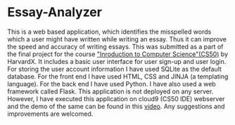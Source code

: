 # Essay-Analyzer
This is a web based application, which identifies the misspelled words which a user might have written while writing an essay. 
Thus it can improve the speed and accuracy of writing essays.
This was submitted as a part of the final project for the course ["Inroduction to Computer Science"(CS50)](https://www.edx.org/course/cs50s-introduction-to-computer-science) by HarvardX.
It includes a basic user interface for user sign-up and user login.
For storing the user account information I have used SQLite as the default database.
For the front end I have used HTML, CSS and JINJA (a templating language).
For the back end I have used Python. I have also used a web framework called Flask.
This application is not deployed on any server. 
However, I have executed this application on cloud9 (CS50 IDE) webserver and the demo of the same can be found in this [video](https://www.youtube.com/watch?v=zYpJicBOlOU&t=1s).
Any suggestions and improvements are welcomed.
